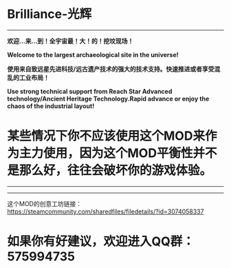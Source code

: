 # Brilliance-光辉 

---

**欢迎...来...到！全宇宙最！大！的！挖坟现场！** 

**Welcome to the largest archaeological site in the universe!**

**使用来自致远星先进科技/远古遗产技术的强大的技术支持。快速推进或者享受混乱的工业布局！**

**Use strong technical support from Reach Star Advanced technology/Ancient Heritage Technology.Rapid advance or enjoy the chaos of the industrial layout!**

# 某些情况下你不应该使用这个MOD来作为主力使用，因为这个MOD平衡性并不是那么好，往往会破坏你的游戏体验。

---

---
这个MOD的创意工坊链接：https://steamcommunity.com/sharedfiles/filedetails/?id=3074058337
# 如果你有好建议，欢迎进入QQ群： 575994735
